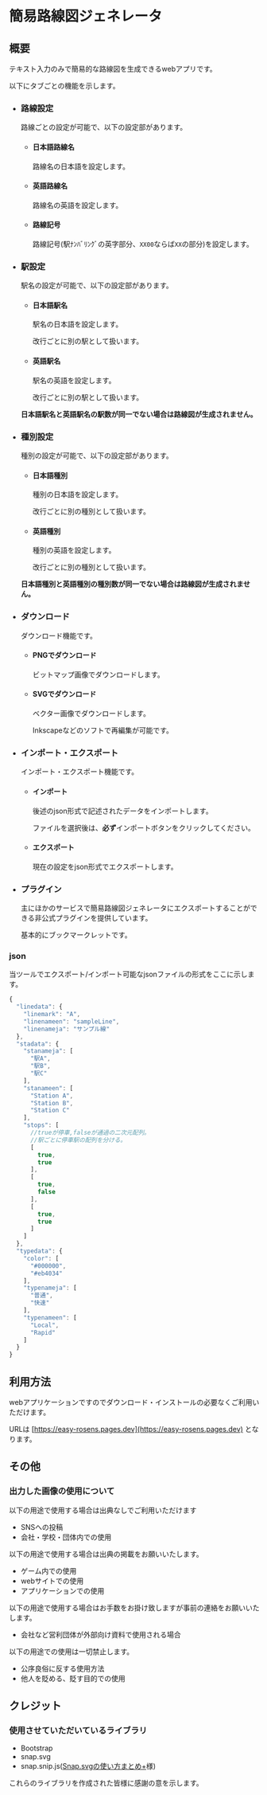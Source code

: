 # 簡易路線図ジェネレータ
## 概要
テキスト入力のみで簡易的な路線図を生成できるwebアプリです。

以下にタブごとの機能を示します。

- ### 路線設定
  路線ごとの設定が可能で、以下の設定部があります。
  - #### 日本語路線名
    路線名の日本語を設定します。
  - #### 英語路線名
    路線名の英語を設定します。
  - #### 路線記号
    路線記号(駅ﾅﾝﾊﾞﾘﾝｸﾞの英字部分、`XX00`ならば`XX`の部分)を設定します。

- ### 駅設定
  駅名の設定が可能で、以下の設定部があります。
  - #### 日本語駅名
    駅名の日本語を設定します。
    
    改行ごとに別の駅として扱います。
  - #### 英語駅名
    駅名の英語を設定します。
    
    改行ごとに別の駅として扱います。

  **日本語駅名と英語駅名の駅数が同一でない場合は路線図が生成されません。**

- ### 種別設定
  種別の設定が可能で、以下の設定部があります。
  - #### 日本語種別
    種別の日本語を設定します。
    
    改行ごとに別の種別として扱います。
  - #### 英語種別
    種別の英語を設定します。
    
    改行ごとに別の種別として扱います。

  **日本語種別と英語種別の種別数が同一でない場合は路線図が生成されません。**

- ### ダウンロード
  ダウンロード機能です。
  - #### PNGでダウンロード
      ビットマップ画像でダウンロードします。
  - #### SVGでダウンロード
      ベクター画像でダウンロードします。

      Inkscapeなどのソフトで再編集が可能です。

- ### インポート・エクスポート
  インポート・エクスポート機能です。
  - #### インポート
      後述のjson形式で記述されたデータをインポートします。

      ファイルを選択後は、**必ず**インポートボタンをクリックしてください。
  - #### エクスポート
      現在の設定をjson形式でエクスポートします。

- ### プラグイン
  主にほかのサービスで簡易路線図ジェネレータにエクスポートすることができる非公式プラグインを提供しています。

  基本的にブックマークレットです。

### json
  当ツールでエクスポート/インポート可能なjsonファイルの形式をここに示します。
  ```js
  {
    "linedata": {
      "linemark": "A",
      "linenameen": "sampleLine",
      "linenameja": "サンプル線"
    },
    "stadata": {
      "stanameja": [
        "駅A",
        "駅B",
        "駅C"
      ],
      "stanameen": [
        "Station A",
        "Station B",
        "Station C"
      ],
      "stops": [
        //trueが停車,falseが通過の二次元配列。
        //駅ごとに停車駅の配列を分ける。
        [
          true,
          true
        ],
        [
          true,
          false
        ],
        [
          true,
          true
        ]
      ]
    },
    "typedata": {
      "color": [
        "#000000",
        "#eb4034"
      ],
      "typenameja": [
        "普通",
        "快速"
      ],
      "typenameen": [
        "Local",
        "Rapid"
      ]
    }
  }
  ```

## 利用方法
webアプリケーションですのでダウンロード・インストールの必要なくご利用いただけます。

URLは [https://easy-rosens.pages.dev](https://easy-rosens.pages.dev) となります。

## その他
### 出力した画像の使用について
以下の用途で使用する場合は出典なしでご利用いただけます
- SNSへの投稿
- 会社・学校・団体内での使用

以下の用途で使用する場合は出典の掲載をお願いいたします。
- ゲーム内での使用
- webサイトでの使用
- アプリケーションでの使用

以下の用途で使用する場合はお手数をお掛け致しますが事前の連絡をお願いいたします。
- 会社など営利団体が外部向け資料で使用される場合

以下の用途での使用は一切禁止します。
- 公序良俗に反する使用方法
- 他人を貶める、貶す目的での使用

## クレジット
### 使用させていただいているライブラリ
- Bootstrap
- snap.svg
- snap.snip.js([Snap.svgの使い方まとめ+](http://defghi1977.html.xdomain.jp/tech/snapsvg/snapsnip.xhtml#)様)

これらのライブラリを作成された皆様に感謝の意を示します。
